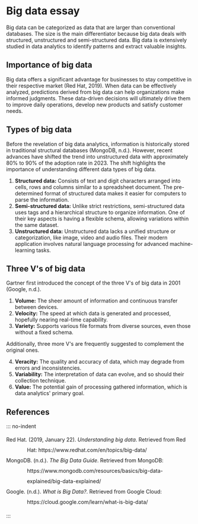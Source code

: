 # Big data essay

Big data can be categorized as data that are larger than conventional databases.
The size is the main differentiator because big data deals with structured,
unstructured and semi-structured data. Big data is extensively studied in data
analytics to identify patterns and extract valuable insights.

## Importance of big data

Big data offers a significant advantage for businesses to stay competitive in
their respective market (Red Hat, 2019). When data can be effectively analyzed,
predictions derived from big data can help organizations make informed
judgments. These data-driven decisions will ultimately drive them to improve
daily operations, develop new products and satisfy customer needs.

## Types of big data

Before the revelation of big data analytics, information is historically stored
in traditional structural databases (MongoDB, n.d.). However, recent advances
have shifted the trend into unstructured data with approximately 80% to 90% of
the adoption rate in 2023. The shift highlights the importance of understanding
different data types of big data.

1.  **Structured data:** Consists of text and digit characters arranged into
    cells, rows and columns similar to a spreadsheet document. The
    pre-determined format of structured data makes it easier for computers to
    parse the information.
1.  **Semi-structured data:** Unlike strict restrictions, semi-structured data
    uses tags and a hierarchical structure to organize information. One of their
    key aspects is having a flexible schema, allowing variations within the same
    dataset.
1.  **Unstructured data:** Unstructured data lacks a unified structure or
    categorization, like image, video and audio files. Their modern application
    involves natural language processing for advanced machine-learning tasks.

## Three V's of big data

Gartner first introduced the concept of the three V's of big data in 2001
(Google, n.d.).

1.  **Volume:** The sheer amount of information and continuous transfer between
    devices.
1.  **Velocity:** The speed at which data is generated and processed, hopefully
    nearing real-time capability.
1.  **Variety:** Supports various file formats from diverse sources, even those
    without a fixed schema.

Additionally, three more V's are frequently suggested to complement the original
ones.

4.  **Veracity:** The quality and accuracy of data, which may degrade from
    errors and inconsistencies.
4.  **Variability:** The interpretation of data can evolve, and so should their
    collection technique.
4.  **Value:** The potential gain of processing gathered information, which is
    data analytics' primary goal.

## References

::: no-indent
<ul style="list-style-type: none; padding: 0; line-height: 2.0;">
  <li style="text-indent: -4em; margin-left: 4em;">
    Red Hat. (2019, January 22). <i>Understanding big data</i>. Retrieved from
    Red Hat: https://www.redhat.com/en/topics/big-data/
  </li>
  <li style="text-indent: -4em; margin-left: 4em;">
    MongoDB. (n.d.). <i>The Big Data Guide</i>. Retrieved from
    MongoDB: https://www.mongodb.com/resources/basics/big-data-explained/big-data-explained/
  </li>
  <li style="text-indent: -4em; margin-left: 4em;">
    Google. (n.d.). <i>What is Big Data?</i>. Retrieved from
    Google Cloud: https://cloud.google.com/learn/what-is-big-data/
  </li>
</ul>
:::
